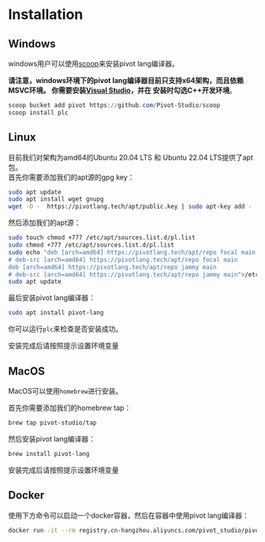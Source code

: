 # Installation



## Windows

windows用户可以使用[scoop](https://scoop.sh/)来安装pivot lang编译器。

**请注意，windows环境下的pivot lang编译器目前只支持x64架构，而且依赖MSVC环境。
你需要安装[Visual Studio](https://visualstudio.microsoft.com/zh-hans/)，并在
安装时勾选C++开发环境**。

```powershell
scoop bucket add pivot https://github.com/Pivot-Studio/scoop
scoop install plc
```


## Linux

目前我们对架构为amd64的Ubuntu 20.04 LTS 和 Ubuntu 22.04 LTS提供了apt包。  
首先你需要添加我们的apt源的gpg key：
```bash
sudo apt update
sudo apt install wget gnupg
wget -O -  https://pivotlang.tech/apt/public.key | sudo apt-key add -
```
然后添加我们的apt源：
```bash
sudo touch chmod +777 /etc/apt/sources.list.d/pl.list
sudo chmod +777 /etc/apt/sources.list.d/pl.list
sudo echo "deb [arch=amd64] https://pivotlang.tech/apt/repo focal main
# deb-src [arch=amd64] https://pivotlang.tech/apt/repo focal main
deb [arch=amd64] https://pivotlang.tech/apt/repo jammy main
# deb-src [arch=amd64] https://pivotlang.tech/apt/repo jammy main">/etc/apt/sources.list.d/pl.list
sudo apt update
```
最后安装pivot lang编译器：
```bash
sudo apt install pivot-lang
```
你可以运行`plc`来检查是否安装成功。  

安装完成后请按照提示设置环境变量


## MacOS

MacOS可以使用`homebrew`进行安装。  

首先你需要添加我们的homebrew tap：
```bash
brew tap pivot-studio/tap
```

然后安装pivot lang编译器：
```bash
brew install pivot-lang
```

安装完成后请按照提示设置环境变量

## Docker


使用下方命令可以启动一个docker容器，然后在容器中使用pivot lang编译器：
```bash
docker run -it --rm registry.cn-hangzhou.aliyuncs.com/pivot_studio/pivot_lang:latest /bin/bash
```

